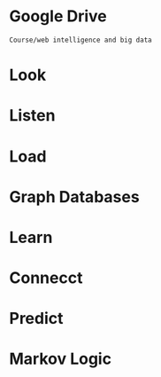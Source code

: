 # Google Drive
`Course/web intelligence and big data`

# Look


# Listen

# Load

# Graph Databases

# Learn

# Connecct

# Predict

# Markov Logic

